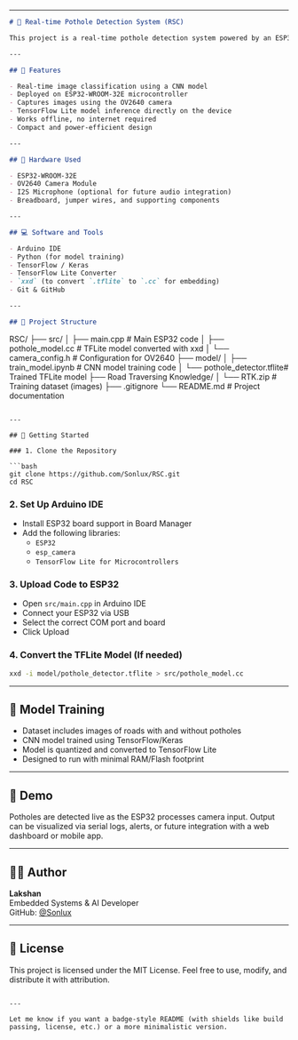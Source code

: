 

---

```markdown
# 🚧 Real-time Pothole Detection System (RSC)

This project is a real-time pothole detection system powered by an ESP32 microcontroller, an OV2640 camera, and a lightweight TensorFlow Lite (TFLite) model. It is designed for embedded road monitoring applications where edge-based inference is necessary for fast and reliable detection.

---

## 📌 Features

- Real-time image classification using a CNN model
- Deployed on ESP32-WROOM-32E microcontroller
- Captures images using the OV2640 camera
- TensorFlow Lite model inference directly on the device
- Works offline, no internet required
- Compact and power-efficient design

---

## 🔧 Hardware Used

- ESP32-WROOM-32E
- OV2640 Camera Module
- I2S Microphone (optional for future audio integration)
- Breadboard, jumper wires, and supporting components

---

## 💻 Software and Tools

- Arduino IDE
- Python (for model training)
- TensorFlow / Keras
- TensorFlow Lite Converter
- `xxd` (to convert `.tflite` to `.cc` for embedding)
- Git & GitHub

---

## 📁 Project Structure

```
RSC/
├── src/
│   ├── main.cpp               # Main ESP32 code
│   ├── pothole_model.cc       # TFLite model converted with xxd
│   └── camera_config.h        # Configuration for OV2640
├── model/
│   ├── train_model.ipynb      # CNN model training code
│   └── pothole_detector.tflite# Trained TFLite model
├── Road Traversing Knowledge/
│   └── RTK.zip                # Training dataset (images)
├── .gitignore
└── README.md                  # Project documentation
```

---

## 🚀 Getting Started

### 1. Clone the Repository

```bash
git clone https://github.com/Sonlux/RSC.git
cd RSC
```

### 2. Set Up Arduino IDE

- Install ESP32 board support in Board Manager
- Add the following libraries:
  - `ESP32`
  - `esp_camera`
  - `TensorFlow Lite for Microcontrollers`

### 3. Upload Code to ESP32

- Open `src/main.cpp` in Arduino IDE
- Connect your ESP32 via USB
- Select the correct COM port and board
- Click Upload

### 4. Convert the TFLite Model (If needed)

```bash
xxd -i model/pothole_detector.tflite > src/pothole_model.cc
```

---

## 🧠 Model Training

- Dataset includes images of roads with and without potholes
- CNN model trained using TensorFlow/Keras
- Model is quantized and converted to TensorFlow Lite
- Designed to run with minimal RAM/Flash footprint

---

## 📸 Demo

Potholes are detected live as the ESP32 processes camera input. Output can be visualized via serial logs, alerts, or future integration with a web dashboard or mobile app.

---

## 🧑‍💻 Author

**Lakshan**  
Embedded Systems & AI Developer  
GitHub: [@Sonlux](https://github.com/Sonlux)

---

## 📄 License

This project is licensed under the MIT License. Feel free to use, modify, and distribute it with attribution.

```

---

Let me know if you want a badge-style README (with shields like build passing, license, etc.) or a more minimalistic version.
